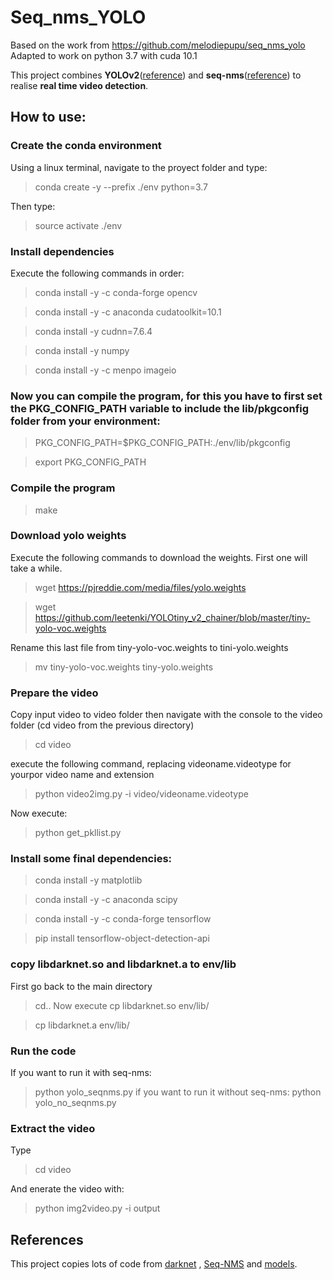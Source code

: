 # Seq_nms_YOLO

Based on the work from https://github.com/melodiepupu/seq_nms_yolo
Adapted to work on python 3.7 with cuda 10.1

This project combines **YOLOv2**([reference](https://arxiv.org/abs/1506.02640)) and **seq-nms**([reference](https://arxiv.org/abs/1602.08465)) to realise **real time video detection**.

## How to use:

### Create the conda environment 

Using a linux terminal, navigate to the proyect folder and type:

> conda create -y --prefix ./env python=3.7

Then type:
>source activate ./env

### Install dependencies

Execute the following commands in order:

> conda install -y -c conda-forge opencv

> conda install -y -c anaconda cudatoolkit=10.1

> conda install -y cudnn=7.6.4

> conda install -y numpy

> conda install -y -c menpo imageio 

### Now you can compile the program, for this you have to first set the PKG_CONFIG_PATH variable to include the lib/pkgconfig folder from your environment:

> PKG_CONFIG_PATH=$PKG_CONFIG_PATH:./env/lib/pkgconfig

> export PKG_CONFIG_PATH

### Compile the program

> make

### Download yolo weights
Execute the following commands to download the weights. First one will take a while.

> wget https://pjreddie.com/media/files/yolo.weights

> wget https://github.com/leetenki/YOLOtiny_v2_chainer/blob/master/tiny-yolo-voc.weights

Rename this last file from tiny-yolo-voc.weights to tini-yolo.weights

> mv tiny-yolo-voc.weights tiny-yolo.weights

### Prepare the video

Copy input video to video folder
then navigate with the console to the video folder (cd video from the previous directory)
> cd video

execute the following command, replacing videoname.videotype for yourpor video name and extension

> python video2img.py -i video/videoname.videotype

Now execute:

> python get_pkllist.py

### Install some final dependencies:
> conda install -y matplotlib

> conda install -y -c anaconda scipy

> conda install -y -c conda-forge tensorflow

> pip install tensorflow-object-detection-api

### copy libdarknet.so and libdarknet.a to env/lib
First go back to the main directory 
> cd..
Now execute
> cp libdarknet.so env/lib/

> cp libdarknet.a env/lib/


### Run the code
If you want to run it with seq-nms:
> python yolo_seqnms.py
if you want to run it without seq-nms:
> python yolo_no_seqnms.py

### Extract the video
Type
> cd video

And enerate the video with:
> python img2video.py -i output

## References

This project copies lots of code from [darknet](https://github.com/pjreddie/darknet) , [Seq-NMS](https://github.com/lrghust/Seq-NMS) and  [models](https://github.com/tensorflow/models).
